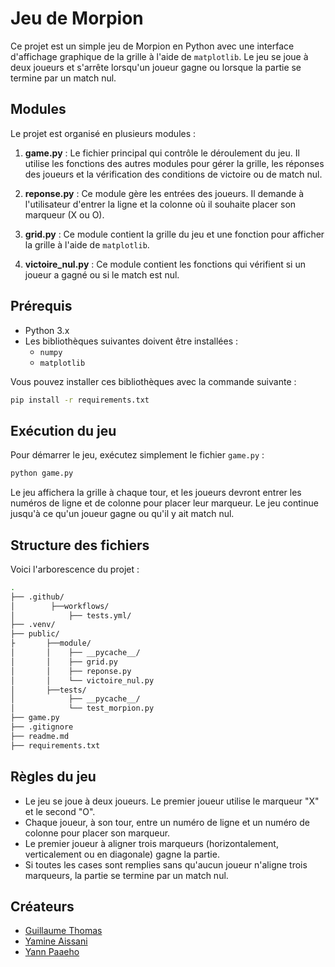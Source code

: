 
# Jeu de Morpion

Ce projet est un simple jeu de Morpion en Python avec une interface d'affichage graphique de la grille à l'aide de `matplotlib`. Le jeu se joue à deux joueurs et s'arrête lorsqu'un joueur gagne ou lorsque la partie se termine par un match nul.

## Modules

Le projet est organisé en plusieurs modules :

1. **game.py** : Le fichier principal qui contrôle le déroulement du jeu. Il utilise les fonctions des autres modules pour gérer la grille, les réponses des joueurs et la vérification des conditions de victoire ou de match nul.

2. **reponse.py** : Ce module gère les entrées des joueurs. Il demande à l'utilisateur d'entrer la ligne et la colonne où il souhaite placer son marqueur (X ou O).

3. **grid.py** : Ce module contient la grille du jeu et une fonction pour afficher la grille à l'aide de `matplotlib`.

4. **victoire_nul.py** : Ce module contient les fonctions qui vérifient si un joueur a gagné ou si le match est nul.

## Prérequis

- Python 3.x
- Les bibliothèques suivantes doivent être installées :
    - `numpy`
    - `matplotlib`

Vous pouvez installer ces bibliothèques avec la commande suivante :

```bash
pip install -r requirements.txt
```

## Exécution du jeu

Pour démarrer le jeu, exécutez simplement le fichier `game.py` :

```bash
python game.py
```

Le jeu affichera la grille à chaque tour, et les joueurs devront entrer les numéros de ligne et de colonne pour placer leur marqueur. Le jeu continue jusqu'à ce qu'un joueur gagne ou qu'il y ait match nul.

## Structure des fichiers

Voici l'arborescence du projet :

```bash
.
├── .github/
│        ├──workflows/
│            ├── tests.yml/
├── .venv/
├── public/
├       ├──module/
│       │    ├── __pycache__/
│       │    ├── grid.py
│       │    ├── reponse.py
│       │    └── victoire_nul.py
│       ├──tests/
│            ├── __pycache__/
│            └── test_morpion.py
├── game.py
├── .gitignore
├── readme.md
├── requirements.txt
```

## Règles du jeu

- Le jeu se joue à deux joueurs. Le premier joueur utilise le marqueur "X" et le second "O".
- Chaque joueur, à son tour, entre un numéro de ligne et un numéro de colonne pour placer son marqueur.
- Le premier joueur à aligner trois marqueurs (horizontalement, verticalement ou en diagonale) gagne la partie.
- Si toutes les cases sont remplies sans qu'aucun joueur n'aligne trois marqueurs, la partie se termine par un match nul.

## Créateurs

- [Guillaume Thomas](mailto:g.thomas83200@gmail.com)
- [Yamine Aissani](mailto:yamineaissani1@gmail.com)
- [Yann Paaeho](mailto:paaeho.yann.pro@gmail.com)
